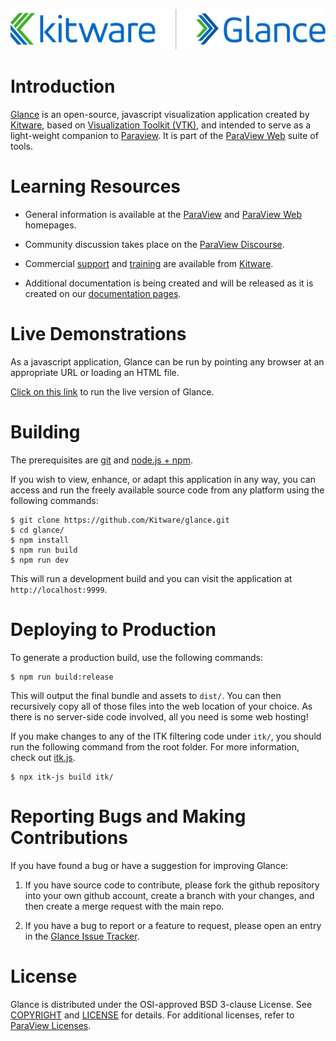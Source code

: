 ![Glance](documentation/content/GlanceLogo.png)

Introduction
============
[Glance][] is an open-source, javascript visualization application created by [Kitware][], based on [Visualization Toolkit (VTK)][VTK], and intended to serve as a light-weight companion to [Paraview][].  It is part of
the [ParaView Web][] suite of tools.

[Glance]: https://kitware.github.io/glance/
[ParaView Web]: http://www.paraview.org/web
[ParaView]: http://www.paraview.org
[VTK]: http://www.vtk.org
[Kitware]: http://www.kitware.com

Learning Resources
==================

* General information is available at the [ParaView][] and [ParaView Web][] homepages.

* Community discussion takes place on the [ParaView Discourse][].

* Commercial [support][Kitware Support] and [training][Kitware Training] are available from [Kitware][].

* Additional documentation is being created and will be released as it is created on our [documentation pages][Glance GitHub.io].

[ParaView Discourse]: https://discourse.paraview.org/
[Kitware Support]: http://www.kitware.com/products/support.html
[Kitware Training]: http://www.kitware.com/products/protraining.php
[Glance GitHub.io]: https://kitware.github.io/glance/


Live Demonstrations
===================

As a javascript application, Glance can be run by pointing any browser at an appropriate URL or loading an HTML file.

[Click on this link][app] to run the live version of Glance.

[app]: https://kitware.github.io/glance/app


Building
========

The prerequisites are [git][] and [node.js + npm][].

If you wish to view, enhance, or adapt this application in any way, you can access and run the freely available source code from any platform using the following commands:


```
$ git clone https://github.com/Kitware/glance.git
$ cd glance/
$ npm install
$ npm run build
$ npm run dev
```

This will run a development build and you can visit the application at `http://localhost:9999`.

[git]: https://git-scm.com
[node.js + npm]: https://nodejs.org/en

Deploying to Production
=======================

To generate a production build, use the following commands:

```
$ npm run build:release
```

This will output the final bundle and assets to `dist/`.
You can then recursively copy all of those files into the web location of your choice.
As there is no server-side code involved, all you need is some web hosting!

If you make changes to any of the ITK filtering code under `itk/`, you should run the following
command from the root folder. For more information, check out [itk.js].

```
$ npx itk-js build itk/
```

[itk.js]: https://insightsoftwareconsortium.github.io/itk-js/examples/hello_world_node.html


Reporting Bugs and Making Contributions
=======================================

If you have found a bug or have a suggestion for improving Glance:

1. If you have source code to contribute, please fork the github repository into your own github account, create a branch with your changes, and then create a merge request with the main repo.

2. If you have a bug to report or a feature to request, please open an entry in the [Glance Issue Tracker][].

[Glance Issue Tracker]: https://github.com/kitware/glance/issues


License
=======

Glance is distributed under the OSI-approved BSD 3-clause License.  See [COPYRIGHT][] and [LICENSE][] for details. For additional licenses, refer to [ParaView Licenses][].

[COPYRIGHT]: COPYRIGHT
[LICENSE]: LICENSE
[ParaView Licenses]: http://www.paraview.org/paraview-license/
